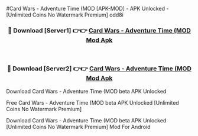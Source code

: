 #Card Wars - Adventure Time (MOD [APK-MOD] - APK Unlocked - [Unlimited Coins No Watermark Premium] odd8i



<div align="center">

<h3>🔴 Download [Server1] 👉👉 <a href="https://momento.my/?title=Card_Wars_-_Adventure_Time_(MOD">Card Wars - Adventure Time (MOD Mod Apk</a></h3><br>

<h3>🔴 Download [Server2] 👉👉 <a href="https://momento.my/?title=Card_Wars_-_Adventure_Time_(MOD">Card Wars - Adventure Time (MOD Mod Apk</a></h3>
</div>



Download Card Wars - Adventure Time (MOD beta APK Unlocked

Free Card Wars - Adventure Time (MOD beta APK Unlocked [Unlimited Coins No Watermark Premium]

Download Card Wars - Adventure Time (MOD beta APK Unlocked [Unlimited Coins No Watermark Premium] Mod For Android
